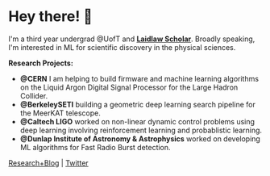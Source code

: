 # Hey there! 👋

I'm a third year undergrad @UofT and **[Laidlaw Scholar](https://laidlawscholars.network/users/peter-ma)**. Broadly speaking, I'm interested in ML for scientific discovery in the physical sciences.

**Research Projects:**

* **@CERN** I am helping to build firmware and machine learning algorithms on the Liquid Argon Digital Signal Processor for the Large Hadron Collider. 
* **@BerkeleySETI** building a geometric deep learning search pipeline for the MeerKAT telescope. 
* **@Caltech LIGO** worked on non-linear dynamic control problems using deep learning involving reinforcement learning and probablistic learning. 
* **@Dunlap Institute of Astronomy & Astrophysics** worked on developing ML algorithms for Fast Radio Burst detection.

[Research+Blog](https://peterma.ca/) | [Twitter](https://twitter.com/peterma02)

